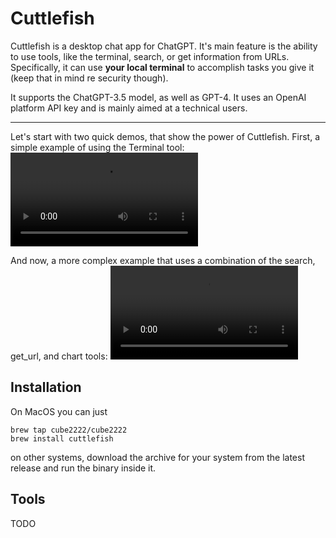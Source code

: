 # Cuttlefish

Cuttlefish is a desktop chat app for ChatGPT. It's main feature is the ability to use tools, like the terminal, search, or get information from URLs. Specifically, it can use **your local terminal** to accomplish tasks you give it (keep that in mind re security though).

It supports the ChatGPT-3.5 model, as well as GPT-4. It uses an OpenAI platform API key and is mainly aimed at a technical users.

---

Let's start with two quick demos, that show the power of Cuttlefish. First, a simple example of using the Terminal tool:
![wifi](https://user-images.githubusercontent.com/7013055/231279249-0a7f0f48-59b8-4a54-a111-373b9c4ecaa4.mp4)

And now, a more complex example that uses a combination of the search, get_url, and chart tools:
![countries](https://user-images.githubusercontent.com/7013055/231279270-184aa34f-bc98-49ff-8ec8-043c56048844.mp4)

## Installation
On MacOS you can just
```
brew tap cube2222/cube2222
brew install cuttlefish
```

on other systems, download the archive for your system from the latest release and run the binary inside it.

## Tools
TODO
